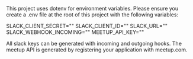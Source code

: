 This project uses dotenv for environment variables. Please ensure you create a .env file at the root of this project with the following variables:

SLACK_CLIENT_SECRET=""
SLACK_CLIENT_ID=""
SLACK_URL=""
SLACK_WEBHOOK_INCOMING=""
MEETUP_API_KEY=""

All slack keys can be generated with incoming and outgoing hooks. The meetup API is generated by registering your application with meetup.com.
